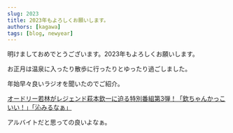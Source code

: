 ```yaml
---
slug: 2023
title: 2023年もよろしくお願いします。
authors: [kagawa]
tags: [blog, newyear]
---
```


明けましておめでとうございます。2023年もよろしくお願いします。

お正月は温泉に入ったり散歩に行ったりとゆったり過ごしました。

年始早々良いラジオを聞いたのでご紹介。

[オードリー若林がレジェンド萩本欽一に迫る特別番組第3弾！「欽ちゃんかっこいい！」「沁みるなぁ」](https://news.1242.com/article/408590)

アルバイトだと思っての良いよなぁ。
